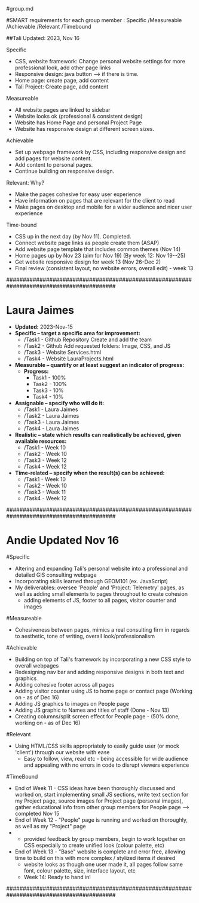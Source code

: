#group.md

#SMART requirements for each group member
: Specific
/Measureable
/Achievable
/Relevant 
/Timebound


##Tali
Updated: 2023, Nov 16

Specific
  - CSS, website framework: Change personal website settings for more professional look, add other page links
  - Responsive design: java button --> if there is time. 
  - Home page: create page, add content
  - Tali Project: Create page, add content

Measureable
  - All website pages are linked to sidebar
  - Website looks ok (professional & consistent design)
  - Website has Home Page and personal Project Page
  - Website has responsive design at different screen sizes.

Achievable
  - Set up webpage framework by CSS, including responsive design and add pages for website content.
  - Add content to personal pages. 
  - Continue building on responsive design. 

Relevant: Why?
  - Make the pages cohesive for easy user experience
  - Have information on pages that are relevant for the client to read
  - Make pages on desktop and mobile for a wider audience and nicer user experience

Time-bound
  - CSS up in the next day (by Nov 11). Completed. 
  - Connect website page links as people create them (ASAP)
  - Add website page template that includes common themes (Nov 14)
  - Home pages up by Nov 23 (aim for Nov 19) (By week 12: Nov 19--25)
  - Get website responsive design for week 13 (Nov 26-Dec 2)
  - Final review (consistent layout, no website errors, overall edit) - week 13

#########################################################################################

# Laura Jaimes #
- **Updated:** 2023-Nov-15
- **Specific – target a specific area for improvement:**
  - /Task1 - Github Repository Create and add the team
  - /Task2 - Github Add requested folders: Image, CSS, and JS
  - /Task3 - Website Services.html
  - /Task4 - Website LauraProjects.html      
- **Measurable – quantify or at least suggest an indicator of progress:**
  - **Progress:**
    - Task1 - 100%
    - Task2 - 100%
    - Task3 - 10%
    - Task4 - 10%
- **Assignable – specify who will do it:**
  - /Task1 - Laura Jaimes
  - /Task2 - Laura Jaimes
  - /Task3 - Laura Jaimes
  - /Task4 - Laura Jaimes
- **Realistic – state which results can realistically be achieved, given available resources:**
  - /Task1 - Week 10
  - /Task2 - Week 10
  - /Task3 - Week 12
  - /Task4 - Week 12
- **Time-related – specify when the result(s) can be achieved:**
  - /Task1 - Week 10
  - /Task2 - Week 10
  - /Task3 - Week 11
  - /Task4 - Week 12

    
#########################################################################################
# Andie Updated Nov 16 #
#Specific
- Altering and expanding Tali's personal website into a professional and detailed GIS consulting webpage
- Incorporating skills learned through GEOM101 (ex. JavaScript)
- My deliverables: oversee 'People' and 'Project: Telemetry' pages, as well as adding small elements to pages throughout to create cohesion
    - adding elements of JS, footer to all pages, visitor counter and images

#Measureable
- Cohesiveness between pages, mimics a real consulting firm in regards to aesthetic, tone of writing, overall look/professionalism

#Achievable
- Building on top of Tali's framework by incorporating a new CSS style to overall webpages
- Redesigning nav bar and adding responsive designs in both text and graphics
- Adding cohesive footer across all pages
- Adding visitor counter using JS to home page or contact page (Working on - as of Dec 16)
- Adding JS graphics to images on People page
- Adding JS graphic to Names and titles of staff (Done - Nov 13)
- Creating columns/split screen effect for People page - (50% done, working on - as of Dec 16)

#Relevant
- Using HTML/CSS skills appropriately to easily guide user (or mock 'client') through our website with ease
    - Easy to follow, view, read etc - being accessible for wide audience and appealing with no errors in code to disrupt viewers experience

#TimeBound
- End of Week 11 - CSS ideas have been thoroughly discussed and worked on, start implementing small JS sections, write text section for my Project page, source images for Project page (personal images), gather educational info from other group members for People page -->  completed Nov 15
- End of Week 12 - "People" page is running and worked on thoroughly, as well as my "Project" page
-   - provided feedback by group members, begin to work together on CSS especially to create unified look (colour palette, etc)
- End of Week 13 - "Base" website is complete and error free, allowing time to build on this with more complex / stylized items if desired
  - website looks as though one user made it, all pages follow same font, colour palette, size, interface layout, etc
  - Week 14: Ready to hand in!

#########################################################################################
